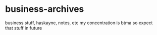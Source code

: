 # business-archives
business stuff, haskayne, notes, etc 
my concentration is btma so expect that stuff in future 
